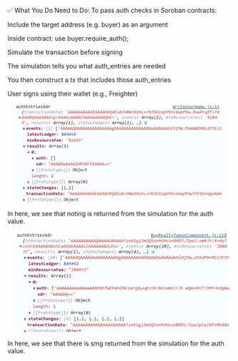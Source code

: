 ✅ What You Do Need to Do:
To pass auth checks in Soroban contracts:

Include the target address (e.g. buyer) as an argument

Inside contract: use buyer.require_auth();

Simulate the transaction before signing

The simulation tells you what auth_entries are needed

You then construct a tx that includes those auth_entries

User signs using their wallet (e.g., Freighter)

![alt text](image.png)

In here, we see that noting is returned from the simulation for the auth value.


![alt text](image-1.png)

In here, we see that there is smg returned from the simulation for the auth value.